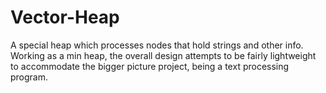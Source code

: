 # Vector-Heap

A special heap which processes nodes that hold strings and other info.
Working as a min heap, the overall design attempts to be fairly lightweight to accommodate the bigger picture project, being a text processing program.
